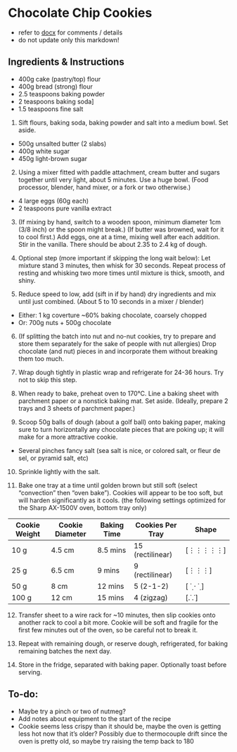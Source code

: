 #   Chocolate Chip Cookies
*   refer to [docx](./Chocolate%20Chip%20Cookies%20v9.docx) for comments / details
*   do not update only this markdown!


##  Ingredients & Instructions

*   400g cake (pastry/top) flour
*   400g bread (strong) flour
*   2.5 teaspoons baking powder
*   2 teaspoons baking soda]
*   1.5 teaspoons fine salt 

1.  Sift flours, baking soda, baking powder and salt into a medium bowl.
    Set aside.
      
*   500g unsalted butter (2 slabs) 
*   400g white sugar
*   450g light-brown sugar

2.  Using a mixer fitted with paddle attachment, cream butter and sugars together until very light, about 5 minutes.
    Use a huge bowl. (Food processor, blender, hand mixer, or a fork or two otherwise.)
      
*   4 large eggs (60g each)
*   2 teaspoons pure vanilla extract

3.  (If mixing by hand, switch to a wooden spoon, minimum diameter 1cm (3/8 inch) or the spoon might break.)
    (If butter was browned, wait for it to cool first.)
    Add eggs, one at a time, mixing well after each addition.
    Stir in the vanilla.
    There should be about 2.35 to 2.4 kg of dough.

4.  Optional step (more important if skipping the long wait below): 
    Let mixture stand 3 minutes, then whisk for 30 seconds. 
    Repeat process of resting and whisking two more times until mixture is thick, smooth, and shiny.

5.  Reduce speed to low, add (sift in if by hand) dry ingredients and mix until just combined.
    (About 5 to 10 seconds in a mixer / blender)
      
*   Either: 1 kg coverture ~60% baking chocolate, coarsely chopped
*   Or: 700g nuts + 500g chocolate

6.  (If splitting the batch into nut and no-nut cookies, try to prepare and store them separately for the sake of people with nut allergies)
    Drop chocolate (and nut) pieces in and incorporate them without breaking them too much.

7.  Wrap dough tightly in plastic wrap and refrigerate for 24-36 hours. Try not to skip this step.

8.  When ready to bake, preheat oven to 170°C. Line a baking sheet with parchment paper or a nonstick baking mat. Set aside. 
    (Ideally, prepare 2 trays and 3 sheets of parchment paper.)

9.  Scoop 50g balls of dough (about a golf ball) onto baking paper, making sure to turn horizontally any chocolate pieces that are poking up; it will make for a more attractive cookie.

*   Several pinches fancy salt (sea salt is nice, or colored salt, or fleur de sel, or pyramid salt, etc)

10. Sprinkle lightly with the salt.

11. Bake one tray at a time until golden brown but still soft (select “convection” then “oven bake”).
    Cookies will appear to be too soft, but will harden significantly as it cools.
    (the following settings optimized for the Sharp AX-1500V oven, bottom tray only)

| Cookie Weight | Cookie Diameter | Baking Time | Cookies Per Tray | Shape        |
|---------------|-----------------|-------------|------------------|--------------|
| 10 g          | 4.5 cm          | 8.5 mins    | 15 (rectilinear) | [⋮⋮⋮⋮⋮]  |        
| 25 g          | 6.5 cm          | 9 mins      | 9 (rectilinear)  | [⋮⋮⋮]     |       
| 50 g          | 8 cm            | 12 mins     | 5 (2-1-2)        | [ ˙̣ ⋅ ˙̣ ]    | 
| 100 g         | 12 cm           | 15 mins     | 4 (zigzag)       | [.˙.˙]       |  
            
12. Transfer sheet to a wire rack for ~10 minutes, then slip cookies onto another rack to cool a bit more.
    Cookie will be soft and fragile for the first few minutes out of the oven, so be careful not to break it.

13. Repeat with remaining dough, or reserve dough, refrigerated, for baking remaining batches the next day.

14. Store in the fridge, separated with baking paper.
    Optionally toast before serving.

##  To-do:
*   Maybe try a pinch or two of nutmeg?
*   Add notes about equipment to the start of the recipe
*   Cookie seems less crispy than it should be, maybe the oven is getting less hot now that it’s older?
    Possibly due to thermocouple drift since the oven is pretty old, so maybe try raising the temp back to 180
